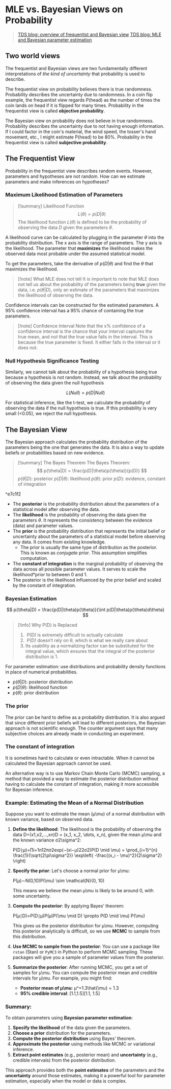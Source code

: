# MLE vs. Bayesian Views on Probability

> [TDS blog: overview of frequentist and Bayesian view](https://medium.com/trusted-data-science-haleon/priors-to-p-values-bayesian-vs-frequentist-perspectives-on-probability-300857a2ea62)
> [TDS blog: MLE and Bayesian parameter estimation](https://medium.com/towards-data-science/maximum-likelihood-vs-bayesian-estimation-dd2eb4dfda8a)

## Two world views

The frequentist and Bayesian views are two fundamentally different interpretations of *the kind of uncertainty* that probability is used to describe.

The frequentist view on probability believes there is true randomness. Probability describes the uncertainty due to randomness. In a coin flip example, the frequentist view regards P(head) as the number of times the coin lands on head if it is flipped for many times. Probability in the frequentist view is called **objective probability**.

The Bayesian view on probability does not believe in true randomness. Probability describes the uncertainty due to not having enough information. If I could factor in the coin's material, the wind speed, the tosser's hand movement, etc., I might estimate P(head) to be 80%. Probability in the frequentist view is called **subjective probability**.

## The Frequentist View

Probability in the frequentist view describes random events. However, parameters and hypotheses are not random. How can we estimate parameters and make inferences on hypotheses?
### Maximum Likelihood Estimation of Parameters

> [!summary] Likelihood Function
> $$
> L(\theta) = p(D|\theta)
> $$
> The likelihood function $L(\theta)$ is defined to be the probability of observing the data $D$ given the parameters $\theta$.

A likelihood curve can be calculated by plugging in the parameter $\theta$ into the probability distribution. The x axis is the range of parameters. The y axis is the likelihood. The parameter that **maximizes** the likelihood makes the observed data most probable under the assumed statistical model.

To get the parameters, take the derivative of $p(D|\theta)$ and find the $\theta$ that maximizes the likelihood.

> [!note] What MLE does not tell
> It is important to note that MLE does not tell us about the probability of the parameters being **true** given the data, i.e. $p(\theta|D)$, only an estimate of the parameters that maximizes the likelihood of observing the data.

Confidence intervals can be constructed for the estimated parameters. A 95% confidence interval has a 95% chance of containing the true parameters.

> [!note] Confidence Interval
> Note that the x% confidence of a confidence interval is the chance that your interval captures the true mean, and not that the true value falls in the interval. This is because the true parameter is fixed. It either falls in the interval or it does not.

### Null Hypothesis Significance Testing

Similarly, we cannot talk about the probability of a hypothesis being true because a hypothesis is not random. Instead, we talk about the probability of observing the data given the null hypothesis

$$
L(Null) = p(D|Null)
$$

For statistical inference, like the t-test, we calculate the probability of observing the data if the null hypothesis is true. If this probability is very small (<0.05), we reject the null hypothesis.

## The Bayesian View

The Bayesian approach calculates the probability distribution of the parameters being the one that generates the data. It is also a way to update beliefs or probabilities based on new evidence.

> [!summary] The Bayes Theorem
> The Bayes Theorem:
> $$
> p(\theta|D) = \frac{p(D|\theta)p(\theta)}{p(D)}
> $$
> $p(\theta|D)$: posterior
> $p(D|\theta)$: likelihood
> $p(\theta)$: prior
> $p(D)$: evidence, constant of integration

^e7c1f2

- The **posterior** is the probability distribution about the parameters of a statistical model after observing the data.
- The **likelihood** is the probability of observing the data given the parameters $\theta$. It represents the consistency between the evidence (data) and parameter values.
- The **prior** is the probability distribution that represents the initial belief or uncertainty about the parameters of a statistical model before observing any data. It comes from existing knowledge.
	- The prior is usually the same type of distribution as the posterior. This is known as *conjugate prior*. This assumption simplifies computation.
- The **constant of integration** is the marginal probability of observing the data across all possible parameter values. It serves to scale the likelihood\*prior to between 0 and 1.
- The posterior is the likelihood influenced by the prior belief and scaled by the constant of integration.

### Bayesian Estimation

$$
p(\theta|D) = \frac{p(D|\theta)p(\theta)}{\int p(D|\theta)p(\theta)d\theta}
$$

> [!info] Why P(D) is Replaced
> 1.  _P(D)_ is extremely difficult to actually calculate
> 2.  _P(D)_ doesn’t rely on θ, which is what we really care about
> 3.  Its usability as a normalizing factor can be substituted for the integral value, which ensures that the integral of the posterior distribution is 1.

For parameter estimation: use distributions and probability density functions in place of numerical probabilities.
- $p(\theta|D)$: posterior distribution
- $p(D|\theta)$: likelihood function
- $p(\theta)$: prior distribution 

### The prior

The prior can be hard to define as a probability distribution. It is also argued that since different prior beliefs will lead to different posteriors, the Bayesian approach is not scientific enough. The counter argument says that many subjective choices are already made in conducting an experiment.

### The constant of integration

It is sometimes hard to calculate or even intractable. When it cannot be calculated the Bayesian approach cannot be used.

An alternative way is to use Markov Chain Monte Carlo (MCMC) sampling, a method that provided a way to estimate the posterior distribution without having to calculate the constant of integration, making it more accessible for Bayesian inference.

### Example: Estimating the Mean of a Normal Distribution

Suppose you want to estimate the mean (μ\mu) of a normal distribution with known variance, based on observed data.

1. **Define the likelihood**: The likelihood is the probability of observing the data D=(x1,x2,…,xn)D = (x_1, x_2, \dots, x_n), given the mean μ\mu and the known variance σ2\sigma^2:
    
    P(D∣μ)=∏i=1n12πσ2exp⁡(−(xi−μ)22σ2)P(D \mid \mu) = \prod_{i=1}^{n} \frac{1}{\sqrt{2\pi\sigma^2}} \exp\left( -\frac{(x_i - \mu)^2}{2\sigma^2} \right)
2. **Specify the prior**: Let's choose a normal prior for μ\mu:
    
    P(μ)∼N(0,10)P(\mu) \sim \mathcal{N}(0, 10)
    
    This means we believe the mean μ\mu is likely to be around 0, with some uncertainty.
    
3. **Compute the posterior**: By applying Bayes’ theorem:
    
    P(μ∣D)∝P(D∣μ)P(μ)P(\mu \mid D) \propto P(D \mid \mu) P(\mu)
    
    This gives us the posterior distribution for μ\mu. However, computing this posterior analytically is difficult, so we use **MCMC** to sample from this distribution.
    
4. **Use MCMC to sample from the posterior**: You can use a package like `rstan` (Stan) or `PyMC3` in Python to perform MCMC sampling. These packages will give you a sample of parameter values from the posterior.
    
5. **Summarize the posterior**: After running MCMC, you get a set of samples for μ\mu. You can compute the posterior mean and credible intervals for μ\mu. For example, you might find:
    
    - **Posterior mean of μ\mu**: μ^=1.3\hat{\mu} = 1.3
    - **95% credible interval**: [1.1,1.5][1.1, 1.5]

### Summary:

To obtain parameters using **Bayesian parameter estimation**:

1. **Specify the likelihood** of the data given the parameters.
2. **Choose a prior** distribution for the parameters.
3. **Compute the posterior distribution** using Bayes’ theorem.
4. **Approximate the posterior** using methods like MCMC or variational inference.
5. **Extract point estimates** (e.g., posterior mean) and **uncertainty** (e.g., credible intervals) from the posterior distribution.

This approach provides both the **point estimates** of the parameters and the **uncertainty** around those estimates, making it a powerful tool for parameter estimation, especially when the model or data is complex.